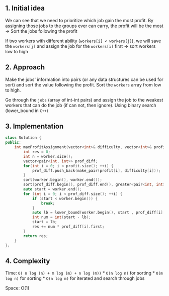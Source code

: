 
## 1. Initial idea
We can see that we need to prioritize which job gain the most profit. By assigning those jobs to the groups ever can carry, the profit will be the most -> Sort the jobs following the profit

If two workers with different ability (`workers[i] < workers[j]`), we will save the `workers[j]` and assign the job for the `workers[i]` first -> sort workers low to high

## 2. Approach

Make the jobs' information into pairs (or any data structures can be used for sort) and sort the value following the profit.
Sort the `workers` array from low to high.

Go through the `jobs` (array of int-int pairs) and assign the job to the weakest workers that can do the job (if can not, then ignore). Using binary search (lower_bound in `C++`)


## 3. Implementation

```c++
class Solution {
public:
    int maxProfitAssignment(vector<int>& difficulty, vector<int>& profit, vector<int>& worker) {
        int res = 0;
        int n = worker.size();
        vector<pair<int, int>> prof_diff;
        for(int i = 0; i < profit.size(); ++i) {
            prof_diff.push_back(make_pair(profit[i], difficulty[i]));
        }
        sort(worker.begin(), worker.end());
        sort(prof_diff.begin(), prof_diff.end(), greater<pair<int, int>>());
        auto start = worker.end();
        for (int i = 0; i < prof_diff.size(); ++i) {
            if (start < worker.begin()) {
                break;
            }
            auto lb = lower_bound(worker.begin(), start , prof_diff[i].second);
            int num = int(start - lb);
            start = lb;
            res += num * prof_diff[i].first;
        }
        return res;
    }
};
```


## 4. Complexity
Time: `O( n log (n) + m log (m) + n log (m))`
    * `O(n log n)` for sorting
    * `O(m log n)` for sorting
    * `O(n log m)` for iterated and search through jobs

Space: O(1)
